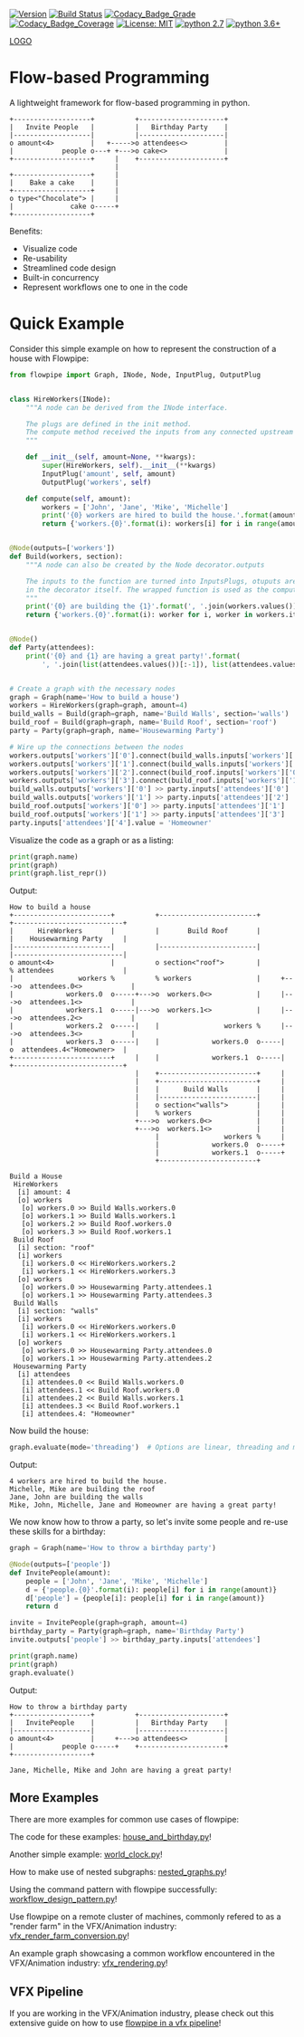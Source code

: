 
[![Version](https://img.shields.io/pypi/v/flowpipe.svg)](https://pypi.org/project/flowpipe/)
[![Build Status](https://travis-ci.org/PaulSchweizer/flowpipe.svg?branch=master)](https://travis-ci.org/PaulSchweizer/flowpipe)
[![Codacy_Badge_Grade](https://api.codacy.com/project/badge/Grade/6ac650d8580d43dbaf7de96a3171e76f)](https://www.codacy.com/app/paulschweizer/flowpipe?utm_source=github.com&amp;utm_medium=referral&amp;utm_content=PaulSchweizer/flowpipe&amp;utm_campaign=Badge_Grade)
[![Codacy_Badge_Coverage](https://api.codacy.com/project/badge/Coverage/6ac650d8580d43dbaf7de96a3171e76f)](https://www.codacy.com/app/paulschweizer/flowpipe?utm_source=github.com&utm_medium=referral&utm_content=PaulSchweizer/flowpipe&utm_campaign=Badge_Coverage) [![License: MIT](https://img.shields.io/badge/License-MIT-blue.svg)](LICENSE) [![python 2.7](https://img.shields.io/badge/python-2.7%2B-blue.svg)](https://www.python.org/downloads/) [![python 3.6+](https://img.shields.io/badge/python-3.6%2B-blue.svg)](https://www.python.org/downloads/)


[LOGO](logo.png?raw=true)
# Flow-based Programming
A lightweight framework for flow-based programming in python.

```
+-------------------+          +---------------------+
|   Invite People   |          |   Birthday Party    |
|-------------------|          |---------------------|
o amount<4>         |   +----->o attendees<>         |
|            people o---+ +--->o cake<>              |
+-------------------+     |    +---------------------+
                          |
+-------------------+     |
|    Bake a cake    |     |
+-------------------+     |
o type<"Chocolate"> |     |
|              cake o-----+
+-------------------+
```

Benefits:
  - Visualize code
  - Re-usability
  - Streamlined code design
  - Built-in concurrency
  - Represent workflows one to one in the code

# Quick Example

Consider this simple example on how to represent the construction of a house with Flowpipe:

```python
from flowpipe import Graph, INode, Node, InputPlug, OutputPlug


class HireWorkers(INode):
    """A node can be derived from the INode interface.

    The plugs are defined in the init method.
    The compute method received the inputs from any connected upstream nodes.
    """

    def __init__(self, amount=None, **kwargs):
        super(HireWorkers, self).__init__(**kwargs)
        InputPlug('amount', self, amount)
        OutputPlug('workers', self)

    def compute(self, amount):
        workers = ['John', 'Jane', 'Mike', 'Michelle']
        print('{0} workers are hired to build the house.'.format(amount))
        return {'workers.{0}'.format(i): workers[i] for i in range(amount)}


@Node(outputs=['workers'])
def Build(workers, section):
    """A node can also be created by the Node decorator.outputs

    The inputs to the function are turned into InputsPlugs, otuputs are defined
    in the decorator itself. The wrapped function is used as the compute method.
    """
    print('{0} are building the {1}'.format(', '.join(workers.values()), section))
    return {'workers.{0}'.format(i): worker for i, worker in workers.items()}


@Node()
def Party(attendees):
    print('{0} and {1} are having a great party!'.format(
        ', '.join(list(attendees.values())[:-1]), list(attendees.values())[-1]))


# Create a graph with the necessary nodes
graph = Graph(name='How to build a house')
workers = HireWorkers(graph=graph, amount=4)
build_walls = Build(graph=graph, name='Build Walls', section='walls')
build_roof = Build(graph=graph, name='Build Roof', section='roof')
party = Party(graph=graph, name='Housewarming Party')

# Wire up the connections between the nodes
workers.outputs['workers']['0'].connect(build_walls.inputs['workers']['0'])
workers.outputs['workers']['1'].connect(build_walls.inputs['workers']['1'])
workers.outputs['workers']['2'].connect(build_roof.inputs['workers']['0'])
workers.outputs['workers']['3'].connect(build_roof.inputs['workers']['1'])
build_walls.outputs['workers']['0'] >> party.inputs['attendees']['0']
build_walls.outputs['workers']['1'] >> party.inputs['attendees']['2']
build_roof.outputs['workers']['0'] >> party.inputs['attendees']['1']
build_roof.outputs['workers']['1'] >> party.inputs['attendees']['3']
party.inputs['attendees']['4'].value = 'Homeowner'
```

Visualize the code as a graph or as a listing:

```python
print(graph.name)
print(graph)
print(graph.list_repr())
```

Output:

```
How to build a house
+------------------------+          +------------------------+          +---------------------------+
|      HireWorkers       |          |       Build Roof       |          |    Housewarming Party     |
|------------------------|          |------------------------|          |---------------------------|
o amount<4>              |          o section<"roof">        |          % attendees                 |
|                workers %          % workers                |     +--->o  attendees.0<>            |
|             workers.0  o-----+--->o  workers.0<>           |     |--->o  attendees.1<>            |
|             workers.1  o-----|--->o  workers.1<>           |     |--->o  attendees.2<>            |
|             workers.2  o-----|    |                workers %     |--->o  attendees.3<>            |
|             workers.3  o-----|    |             workers.0  o-----|    o  attendees.4<"Homeowner>  |
+------------------------+     |    |             workers.1  o-----|    +---------------------------+
                               |    +------------------------+     |
                               |    +------------------------+     |
                               |    |      Build Walls       |     |
                               |    |------------------------|     |
                               |    o section<"walls">       |     |
                               |    % workers                |     |
                               +--->o  workers.0<>           |     |
                               +--->o  workers.1<>           |     |
                                    |                workers %     |
                                    |             workers.0  o-----+
                                    |             workers.1  o-----+
                                    +------------------------+

Build a House
 HireWorkers
  [i] amount: 4
  [o] workers
   [o] workers.0 >> Build Walls.workers.0
   [o] workers.1 >> Build Walls.workers.1
   [o] workers.2 >> Build Roof.workers.0
   [o] workers.3 >> Build Roof.workers.1
 Build Roof
  [i] section: "roof"
  [i] workers
   [i] workers.0 << HireWorkers.workers.2
   [i] workers.1 << HireWorkers.workers.3
  [o] workers
   [o] workers.0 >> Housewarming Party.attendees.1
   [o] workers.1 >> Housewarming Party.attendees.3
 Build Walls
  [i] section: "walls"
  [i] workers
   [i] workers.0 << HireWorkers.workers.0
   [i] workers.1 << HireWorkers.workers.1
  [o] workers
   [o] workers.0 >> Housewarming Party.attendees.0
   [o] workers.1 >> Housewarming Party.attendees.2
 Housewarming Party
  [i] attendees
   [i] attendees.0 << Build Walls.workers.0
   [i] attendees.1 << Build Roof.workers.0
   [i] attendees.2 << Build Walls.workers.1
   [i] attendees.3 << Build Roof.workers.1
   [i] attendees.4: "Homeowner"
```

Now build the house:

```python
graph.evaluate(mode='threading')  # Options are linear, threading and multiprocessing
```

Output:

```
4 workers are hired to build the house.
Michelle, Mike are building the roof
Jane, John are building the walls
Mike, John, Michelle, Jane and Homeowner are having a great party!
```

We now know how to throw a party, so let's invite some people and re-use these skills for a birthday:

```python
graph = Graph(name='How to throw a birthday party')

@Node(outputs=['people'])
def InvitePeople(amount):
    people = ['John', 'Jane', 'Mike', 'Michelle']
    d = {'people.{0}'.format(i): people[i] for i in range(amount)}
    d['people'] = {people[i]: people[i] for i in range(amount)}
    return d

invite = InvitePeople(graph=graph, amount=4)
birthday_party = Party(graph=graph, name='Birthday Party')
invite.outputs['people'] >> birthday_party.inputs['attendees']

print(graph.name)
print(graph)
graph.evaluate()
```

Output:

```
How to throw a birthday party
+-------------------+          +---------------------+
|   InvitePeople    |          |   Birthday Party    |
|-------------------|          |---------------------|
o amount<4>         |     +--->o attendees<>         |
|            people o-----+    +---------------------+
+-------------------+

Jane, Michelle, Mike and John are having a great party!
```

## More Examples

There are more examples for common use cases of flowpipe:

The code for these examples:
[house_and_birthday.py](examples/house_and_birthday.py)!

Another simple example:
[world_clock.py](examples/world_clock.py)!

How to make use of nested subgraphs:
[nested_graphs.py](examples/nested_graphs.py)!

Using the command pattern with flowpipe successfully:
[workflow_design_pattern.py](examples/workflow_design_pattern.py)!

Use flowpipe on a remote cluster of machines, commonly refered to as a "render farm" in the VFX/Animation industry:
[vfx_render_farm_conversion.py](examples/vfx_render_farm_conversion.py)!

An example graph showcasing a common workflow encountered in the VFX/Animation industry:
[vfx_rendering.py](examples/vfx_rendering.py)!

## VFX Pipeline

If you are working in the VFX/Animation industry, please check out this extensive guide on how to use [flowpipe in a vfx pipeline](flowpipe-for-vfx-pipelines.md)!

